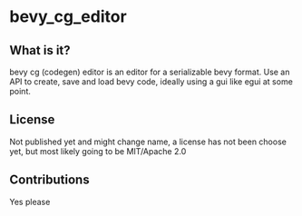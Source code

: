 # bevy_cg_editor

## What is it?
bevy cg (codegen) editor is an editor for a serializable bevy format.
Use an API to create, save and load bevy code, ideally using a gui like egui at some point.

## License
Not published yet and might change name, a license has not been choose yet, but most likely going  to be MIT/Apache 2.0

## Contributions
Yes please